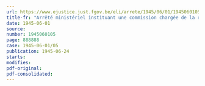 ```yaml
---
url: https://www.ejustice.just.fgov.be/eli/arrete/1945/06/01/1945060105/justel
title-fr: "Arrêté ministériel instituant une commission chargée de la révision des conditions d'aptitudes physiques et psychiques exigées des chauffeurs des services publics d'autobus et d'autocars et des autres services de transport en commun de personnes, à titre onéreux, au moyen de véhicules automobiles"
date: 1945-06-01
source:
number: 1945060105
page: 888888
case: 1945-06-01/05
publication: 1945-06-24
starts:
modifies:
pdf-original:
pdf-consolidated:
---
```



